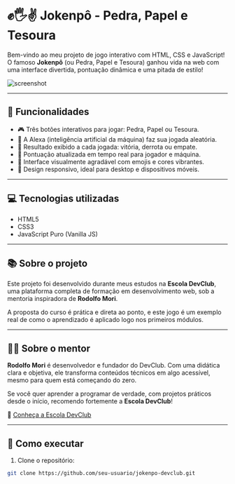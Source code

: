 # ✊🖐✌ Jokenpô - Pedra, Papel e Tesoura

Bem-vindo ao meu projeto de jogo interativo com HTML, CSS e JavaScript!  
O famoso **Jokenpô** (ou Pedra, Papel e Tesoura) ganhou vida na web com uma interface divertida, pontuação dinâmica e uma pitada de estilo!

![screenshot](https://picsum.photos/800/400) <!-- Você pode trocar isso por um print do jogo depois -->

---

## 🚀 Funcionalidades

- 🎮 Três botões interativos para jogar: Pedra, Papel ou Tesoura.
- 🤖 A Alexa (inteligência artificial da máquina) faz sua jogada aleatória.
- 💬 Resultado exibido a cada jogada: vitória, derrota ou empate.
- 🧮 Pontuação atualizada em tempo real para jogador e máquina.
- 🎨 Interface visualmente agradável com emojis e cores vibrantes.
- 📱 Design responsivo, ideal para desktop e dispositivos móveis.

---

## 💻 Tecnologias utilizadas

- HTML5
- CSS3
- JavaScript Puro (Vanilla JS)

---

## 📚 Sobre o projeto

Este projeto foi desenvolvido durante meus estudos na **Escola DevClub**, uma plataforma completa de formação em desenvolvimento web, sob a mentoria inspiradora de **Rodolfo Mori**.

A proposta do curso é prática e direta ao ponto, e este jogo é um exemplo real de como o aprendizado é aplicado logo nos primeiros módulos.

---

## 🧑‍🏫 Sobre o mentor

**Rodolfo Mori** é desenvolvedor e fundador do DevClub. Com uma didática clara e objetiva, ele transforma conteúdos técnicos em algo acessível, mesmo para quem está começando do zero.

Se você quer aprender a programar de verdade, com projetos práticos desde o início, recomendo fortemente a **Escola DevClub**!

🔗 [Conheça a Escola DevClub](https://rodolfomori.com.br/devclub)

---

## 📁 Como executar

1. Clone o repositório:
```bash
git clone https://github.com/seu-usuario/jokenpo-devclub.git
